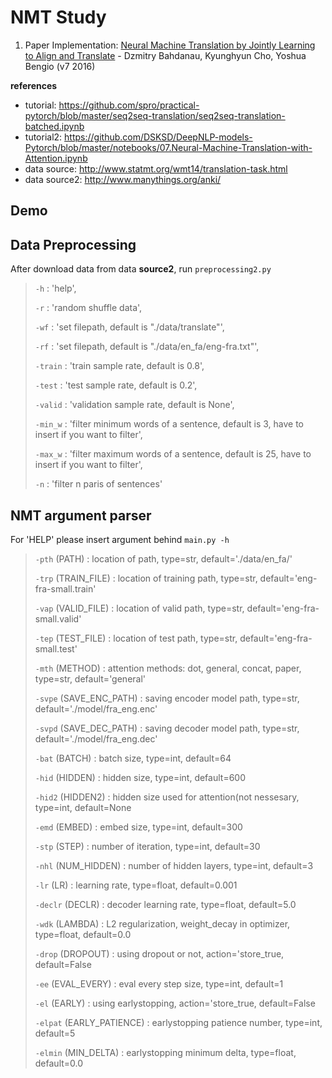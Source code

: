 # NMT Study

1. Paper Implementation: [Neural Machine Translation by Jointly Learning to Align and Translate](https://arxiv.org/abs/1409.0473) - Dzmitry Bahdanau, Kyunghyun Cho, Yoshua Bengio (v7 2016)

**references**
* tutorial: https://github.com/spro/practical-pytorch/blob/master/seq2seq-translation/seq2seq-translation-batched.ipynb
* tutorial2: https://github.com/DSKSD/DeepNLP-models-Pytorch/blob/master/notebooks/07.Neural-Machine-Translation-with-Attention.ipynb
* data source: http://www.statmt.org/wmt14/translation-task.html
* data source2: http://www.manythings.org/anki/

## Demo

## Data Preprocessing

After download data from data **source2**, run `preprocessing2.py`

> `-h` : 'help', 
>
> `-r` : 'random shuffle data',
>
> `-wf` : 'set filepath, default is "./data/translate"',
>
> `-rf` : 'set filepath, default is "./data/en_fa/eng-fra.txt"',
>
> `-train` : 'train sample rate, default is 0.8',
>
> `-test` : 'test sample rate, default is 0.2',
>
> `-valid` : 'validation sample rate, default is None',
>
> `-min_w` : 'filter minimum words of a sentence, default is 3, have to insert if you want to filter',
>
> `-max_w` : 'filter maximum words of a sentence, default is 25, have to insert if you want to filter',
>
> `-n` : 'filter n paris of sentences'

## NMT argument parser

For 'HELP' please insert argument behind `main.py -h`

> `-pth` (PATH) : location of path, type=str, default='./data/en_fa/'
>
> `-trp` (TRAIN_FILE) : location of training path, type=str, default='eng-fra-small.train'
>
> `-vap` (VALID_FILE) : location of valid path, type=str, default='eng-fra-small.valid'
>
> `-tep` (TEST_FILE) : location of test path, type=str, default='eng-fra-small.test'
>
> `-mth` (METHOD) : attention methods:  dot, general, concat, paper, type=str, default='general'
>
> `-svpe` (SAVE_ENC_PATH) : saving encoder model path, type=str, default='./model/fra_eng.enc'
>
> `-svpd` (SAVE_DEC_PATH) : saving decoder model path, type=str, default='./model/fra_eng.dec'
>
> `-bat` (BATCH) : batch size, type=int, default=64
>
> `-hid` (HIDDEN) : hidden size, type=int, default=600
>
> `-hid2` (HIDDEN2) : hidden size used for attention(not nessesary, type=int, default=None
>
> `-emd` (EMBED) : embed size, type=int, default=300
>
> `-stp` (STEP) : number of iteration, type=int, default=30
>
> `-nhl` (NUM_HIDDEN) : number of hidden layers, type=int, default=3
>
> `-lr` (LR) : learning rate, type=float, default=0.001
>
> `-declr` (DECLR) : decoder learning rate, type=float, default=5.0
>
> `-wdk` (LAMBDA) : L2 regularization, weight_decay in optimizer, type=float, default=0.0
>
> `-drop` (DROPOUT) : using dropout or not, action='store_true, default=False
>
> `-ee` (EVAL_EVERY) : eval every step size, type=int, default=1
>
> `-el` (EARLY) : using earlystopping, action='store_true, default=False
>
> `-elpat` (EARLY_PATIENCE) : earlystopping patience number, type=int, default=5
>
> `-elmin` (MIN_DELTA) : earlystopping minimum delta, type=float, default=0.0

## 

